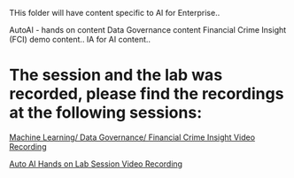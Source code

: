 THis folder will have content specific to AI for Enterprise..

AutoAI - hands on content
Data Governance content
Financial Crime Insight (FCI) demo content..
IA for AI content..

# The session and the lab was recorded, please find the recordings at the following sessions:
[Machine Learning/ Data Governance/ Financial Crime Insight Video Recording ](https://youtu.be/V2WjPVTcod8)

[Auto AI Hands on Lab Session Video Recording](https://youtu.be/y9y0ZW32pOY)
